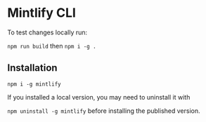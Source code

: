 # Mintlify CLI

To test changes locally run:

`npm run build`
then
`npm i -g .`

## Installation

`npm i -g mintlify`

If you installed a local version, you may need to uninstall it with

`npm uninstall -g mintlify` before installing the published version.
